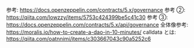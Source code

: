 参考: https://docs.openzeppelin.com/contracts/5.x/governance
参考 ②: https://qiita.com/lowzzy/items/5753c424399be5c41c30
参考 ③: https://docs.openzeppelin.com/contracts/5.x/api/governance
全体像参考: https://moralis.io/how-to-create-a-dao-in-10-minutes/
calldata とは: https://qiita.com/oatnnimi/items/c303667043c90a5252c6
